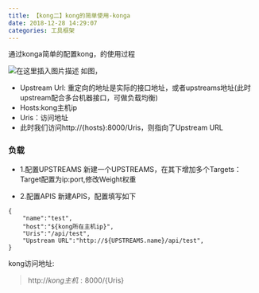 ```yaml
---
title: 【kong二】kong的简单使用-konga
date: 2018-12-28 14:29:07
categories: 工具框架
---
```

通过konga简单的配置kong，的使用过程
<!--more-->
![在这里插入图片描述](https://img-blog.csdnimg.cn/20181228142514513.jpg?x-oss-process=image/watermark,type_ZmFuZ3poZW5naGVpdGk,shadow_10,text_aHR0cHM6Ly9ibG9nLmNzZG4ubmV0L3lzdzExMzI=,size_16,color_FFFFFF,t_70)
如图，
- Upstream Url: 重定向的地址是实际的接口地址，或者upstreams地址(此时upstream配合多台机器接口，可做负载均衡)
- Hosts:kong主机ip
- Uris：访问地址
- 此时我们访问http://{hosts}:8000/Uris，则指向了Upstream URL

### 负载
- 1.配置UPSTREAMS
新建一个UPSTREAMS，在其下增加多个Targets：Target配置为ip:port,修改Weight权重


-  2.配置APIS
新建APIS，配置填写如下
```
{
    "name":"test",
    "host":"${kong所在主机ip}",
    "Uris":"/api/test",
    "Upstream URL":"http://${UPSTREAMS.name}/api/test",
}

```
kong访问地址: 
> http://${kong主机}:8000/${Uris}